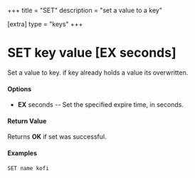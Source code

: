 +++
title = "SET"
description = "set a value to a key"

[extra]
type = "keys"
+++

# **SET key value [EX seconds]**

Set a value to key. if key already holds a value its overwritten.

#### Options

- **EX** seconds -- Set the specified expire time, in seconds.

#### Return Value
Returns **OK** if set was successful.

#### Examples
```escanor
SET name kofi
```